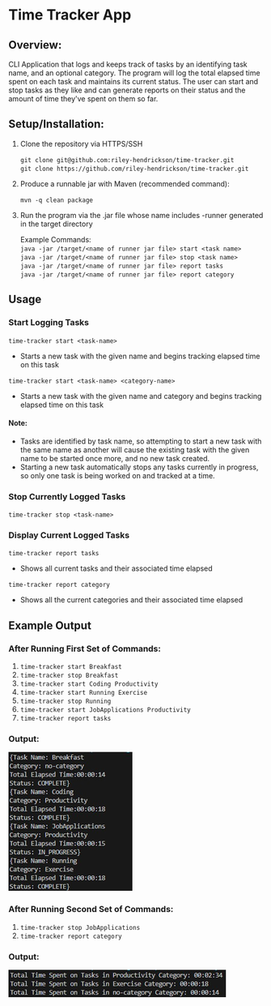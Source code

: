 # Time Tracker App

## Overview:
CLI Application that logs and keeps track of tasks by an identifying task name, and an optional category. The program will log the total elapsed time spent on each task and maintains its current status. The user can start and stop tasks as they like and can generate reports on their status and the amount of time they've spent on them so far. 

## Setup/Installation:
1. Clone the repository via HTTPS/SSH

    `git clone git@github.com:riley-hendrickson/time-tracker.git`  
    `git clone https://github.com/riley-hendrickson/time-tracker.git`
2. Produce a runnable jar with Maven (recommended command):

    `mvn -q clean package`
3. Run the program via the .jar file whose name includes -runner generated in the target directory

    Example Commands:  
    `java -jar /target/<name of runner jar file> start <task name>`  
    `java -jar /target/<name of runner jar file> stop <task name>`  
    `java -jar /target/<name of runner jar file> report tasks`  
    `java -jar /target/<name of runner jar file> report category`  

## Usage

### Start Logging Tasks
`time-tracker start <task-name>`

- Starts a new task with the given name and begins tracking elapsed time on this task

`time-tracker start <task-name> <category-name>`

- Starts a new task with the given name and category and begins tracking elapsed time on this task

#### Note: 
- Tasks are identified by task name, so attempting to start a new task with the same name as another will cause the existing task with the given name to be started once more, and no new task created.
- Starting a new task automatically stops any tasks currently in progress, so only one task is being worked on and tracked at a time.

### Stop Currently Logged Tasks
`time-tracker stop <task-name>`

### Display Current Logged Tasks
`time-tracker report tasks`

- Shows all current tasks and their associated time elapsed

`time-tracker report category`

- Shows all the current categories and their associated time elapsed

## Example Output
### After Running First Set of Commands:
1. `time-tracker start Breakfast`
2. `time-tracker stop Breakfast` 
3. `time-tracker start Coding Productivity`
4. `time-tracker start Running Exercise`
5. `time-tracker stop Running`
6. `time-tracker start JobApplications Productivity`
7. `time-tracker report tasks`

### Output:
![Output Screenshot 1](images/firstSS.jpg)
### After Running Second Set of Commands:
1. `time-tracker stop JobApplications`
1. `time-tracker report category`

### Output:
![Output Screenshot 2](images/secondSS.jpg)